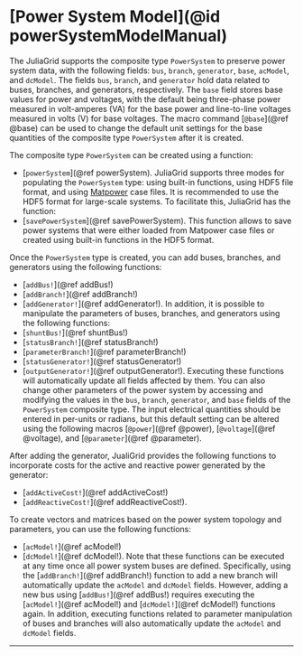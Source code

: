# [Power System Model](@id powerSystemModelManual)

The JuliaGrid supports the composite type `PowerSystem` to preserve power system data, with the following fields: `bus`, `branch`, `generator`, `base`, `acModel`, and `dcModel`. The fields `bus`, `branch`, and `generator` hold data related to buses, branches, and generators, respectively. The `base` field stores base values for power and voltages, with the default being three-phase power measured in volt-amperes (VA) for the base power and line-to-line voltages measured in volts (V) for base voltages. The macro command [`@base`](@ref @base) can be used to change the default unit settings for the base quantities of the composite type `PowerSystem` after it is created. 

The composite type `PowerSystem` can be created using a function:
* [`powerSystem`](@ref powerSystem).
JuliaGrid supports three modes for populating the `PowerSystem` type: using built-in functions, using HDF5 file format, and using [Matpower](https://matpower.org) case files. It is recommended to use the HDF5 format for large-scale systems. To facilitate this, JuliaGrid has the function:
* [`savePowerSystem`](@ref savePowerSystem).
This function allows to save power systems that were either loaded from Matpower case files or created using built-in functions in the HDF5 format.

Once the `PowerSystem` type is created, you can add buses, branches, and generators using the following functions:
* [`addBus!`](@ref addBus!)
* [`addBranch!`](@ref addBranch!)
* [`addGenerator!`](@ref addGenerator!).
In addition, it is possible to manipulate the parameters of buses, branches, and generators using the following functions:
* [`shuntBus!`](@ref shuntBus!)
* [`statusBranch!`](@ref statusBranch!)
* [`parameterBranch!`](@ref parameterBranch!)
* [`statusGenerator!`](@ref statusGenerator!)
* [`outputGenerator!`](@ref outputGenerator!).
Executing these functions will automatically update all fields affected by them. You can also change other parameters of the power system by accessing and modifying the values in the `bus`, `branch`, `generator`, and `base` fields of the `PowerSystem` composite type. The input electrical quantities should be entered in per-units or radians, but this default setting can be altered using the following macros [`@power`](@ref @power), [`@voltage`](@ref @voltage), and [`@parameter`](@ref @parameter).

After adding the generator, JualiGrid provides the following functions to incorporate costs for the active and reactive power generated by the generator: 
* [`addActiveCost!`](@ref addActiveCost!)
* [`addReactiveCost!`](@ref addReactiveCost!).

To create vectors and matrices based on the power system topology and parameters, you can use the following functions:
* [`acModel!`](@ref acModel!)
* [`dcModel!`](@ref dcModel!).
Note that these functions can be executed at any time once all power system buses are defined. Specifically, using the [`addBranch!`](@ref addBranch!) function to add a new branch will automatically update the `acModel` and `dcModel` fields. However, adding a new bus using [`addBus!`](@ref addBus!) requires executing the [`acModel!`](@ref acModel!) and [`dcModel!`](@ref dcModel!) functions again. In addition, executing functions related to parameter manipulation of buses and branches will also automatically update the `acModel` and `dcModel` fields.

---


